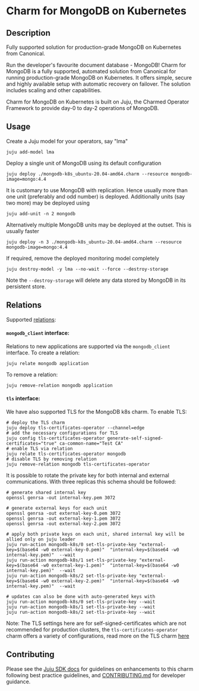 # Charm for MongoDB on Kubernetes

## Description

Fully supported solution for production-grade MongoDB on Kubernetes from Canonical.

Run the developer's favourite document database - MongoDB! Charm for MongoDB is a
fully supported, automated solution from Canonical for running production-grade
MongoDB on Kubernetes. It offers simple, secure and highly available setup with
automatic recovery on failover. The solution includes scaling and other capabilities.

Charm for MongoDB on Kubernetes is built on Juju, the Charmed Operator Framework
to provide day-0 to day-2 operations of MongoDB.

## Usage

Create a Juju model for your operators, say "lma"

    juju add-model lma

Deploy a single unit of MongoDB using its default configuration

    juju deploy ./mongodb-k8s_ubuntu-20.04-amd64.charm --resource mongodb-image=mongo:4.4

It is customary to use MongoDB with replication. Hence usually more
than one unit (preferably and odd number) is deployed. Additionally
units (say two more) may be deployed using

    juju add-unit -n 2 mongodb

Alternatively multiple MongoDB units may be deployed at the
outset. This is usually faster

    juju deploy -n 3 ./mongodb-k8s_ubuntu-20.04-amd64.charm --resource mongodb-image=mongo:4.4

If required, remove the deployed monitoring model completely

    juju destroy-model -y lma --no-wait --force --destroy-storage

Note the `--destroy-storage` will delete any data stored by MongoDB in
its persistent store.

## Relations

Supported [relations](https://juju.is/docs/olm/relations):

#### `mongodb_client` interface:

Relations to new applications are supported via the `mongodb_client` interface. To create a relation: 

```shell
juju relate mongodb application
```

To remove a relation:
```shell
juju remove-relation mongodb application
```

#### `tls` interface:

We have also supported TLS for the MongoDB k8s charm. To enable TLS:

```shell
# deploy the TLS charm 
juju deploy tls-certificates-operator --channel=edge
# add the necessary configurations for TLS
juju config tls-certificates-operator generate-self-signed-certificates="true" ca-common-name="Test CA" 
# enable TLS via relation
juju relate tls-certificates-operator mongodb
# disable TLS by removing relation
juju remove-relation mongodb tls-certificates-operator
```

It is possible to rotate the private key for both internal and external communications. With three replicas this schema should be followed:
```shell
# generate shared internal key
openssl genrsa -out internal-key.pem 3072

# generate external keys for each unit
openssl genrsa -out external-key-0.pem 3072
openssl genrsa -out external-key-1.pem 3072
openssl genrsa -out external-key-2.pem 3072

# apply both private keys on each unit, shared internal key will be allied only on juju leader
juju run-action mongodb-k8s/0 set-tls-private-key "external-key=$(base64 -w0 external-key-0.pem)"  "internal-key=$(base64 -w0 internal-key.pem)"  --wait
juju run-action mongodb-k8s/1 set-tls-private-key "external-key=$(base64 -w0 external-key-1.pem)"  "internal-key=$(base64 -w0 internal-key.pem)"  --wait
juju run-action mongodb-k8s/2 set-tls-private-key "external-key=$(base64 -w0 external-key-2.pem)"  "internal-key=$(base64 -w0 internal-key.pem)"  --wait

# updates can also be done with auto-generated keys with
juju run-action mongodb-k8s/0 set-tls-private-key --wait
juju run-action mongodb-k8s/1 set-tls-private-key --wait
juju run-action mongodb-k8s/2 set-tls-private-key --wait
```

Note: The TLS settings here are for self-signed-certificates which are not recommended for production clusters, the `tls-certificates-operator` charm offers a variety of configurations, read more on the TLS charm [here](https://charmhub.io/tls-certificates-operator)


## Contributing

Please see the [Juju SDK docs](https://juju.is/docs/sdk) for guidelines on enhancements to this
charm following best practice guidelines, and [CONTRIBUTING.md](./CONTRIBUTING.md) for developer guidance.

